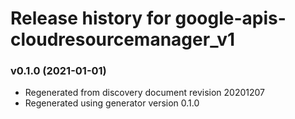# Release history for google-apis-cloudresourcemanager_v1

### v0.1.0 (2021-01-01)

* Regenerated from discovery document revision 20201207
* Regenerated using generator version 0.1.0

